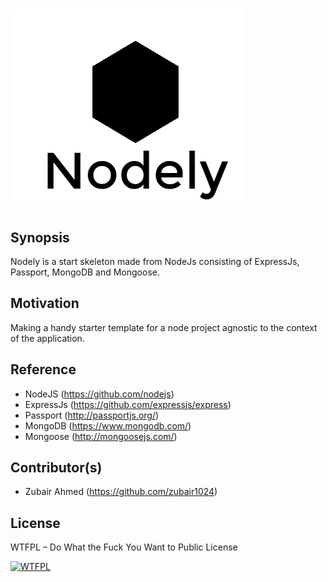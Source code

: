 # ![nodely](public/images/logo.png)


## Synopsis

Nodely is a start skeleton made from NodeJs consisting of ExpressJs, Passport, MongoDB and Mongoose.

## Motivation

Making a handy starter template for a node project agnostic to the context of the application.

## Reference

* NodeJS (https://github.com/nodejs)
* ExpressJs (https://github.com/expressjs/express)
* Passport (http://passportjs.org/)
* MongoDB (https://www.mongodb.com/)
* Mongoose (http://mongoosejs.com/)

## Contributor(s)

* Zubair Ahmed (https://github.com/zubair1024)

## License

WTFPL – Do What the Fuck You Want to Public License

<a href="http://www.wtfpl.net/"><img
       src="http://www.wtfpl.net/wp-content/uploads/2012/12/wtfpl-badge-4.png"
       width="80" height="15" alt="WTFPL" /></a>

